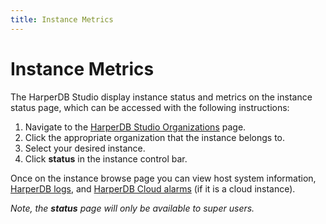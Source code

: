 ```yaml
---
title: Instance Metrics
---
```


# Instance Metrics

The HarperDB Studio display instance status and metrics on the instance status page, which can be accessed with the following instructions:

1. Navigate to the [HarperDB Studio Organizations](https:/studio.harperdb.io/organizations) page.
1. Click the appropriate organization that the instance belongs to.
1. Select your desired instance.
1. Click **status** in the instance control bar.

Once on the instance browse page you can view host system information, [HarperDB logs](../logging/standard-logging), and [HarperDB Cloud alarms](../../deployments/harperdb-cloud/alarms) (if it is a cloud instance).

_Note, the **status** page will only be available to super users._
